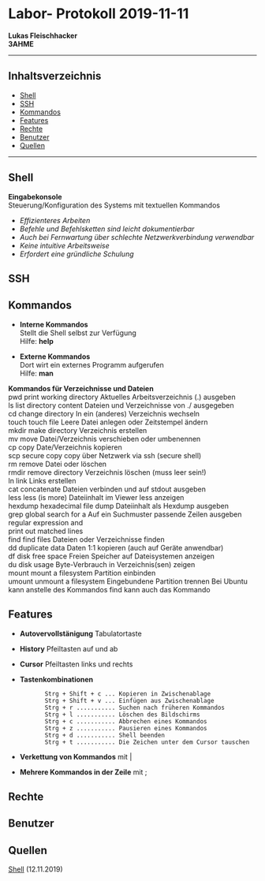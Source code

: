# Labor- Protokoll 2019-11-11  

**Lukas Fleischhacker**  
**3AHME**  

-----------------------------  

## Inhaltsverzeichnis  
   * [Shell](#shell)  
   * [SSH](#ssh)  
   * [Kommandos](#kommandos)  
   * [Features](#features)  
   * [Rechte](#rechte)    
   * [Benutzer](#benutzer)  
   * [Quellen](#quellen)  

-----------------------------  

## Shell  
**Eingabekonsole**  
Steuerung/Konfiguration des Systems mit textuellen Kommandos  
    
* *Effizienteres Arbeiten*  
* *Befehle und Befehlsketten sind leicht dokumentierbar*  
* *Auch bei Fernwartung über schlechte Netzwerkverbindung verwendbar*  
* *Keine intuitive Arbeitsweise*  
* *Erfordert eine gründliche Schulung*  







## SSH  




## Kommandos  
* **Interne Kommandos**  
  Stellt die Shell selbst zur Verfügung  
  Hilfe: **help**  
  
* **Externe Kommandos**  
  Dort wirt ein externes Programm aufgerufen  
  Hilfe: **man**   
    
**Kommandos für Verzeichnisse und Dateien**  
pwd      print working directory   Aktuelles Arbeitsverzeichnis (.) ausgeben  
ls       list directory content    Dateien und Verzeichnisse von ./ ausgegeben  
cd       change directory          In ein (anderes) Verzeichnis wechseln  
touch    touch file                Leere Datei anlegen oder Zeitstempel ändern  
mkdir    make directory            Verzeichnis erstellen  
mv       move                      Datei/Verzeichnis verschieben oder umbenennen   
cp       copy                      Date/Verzeichnis kopieren  
scp      secure copy               copy über Netzwerk via ssh (secure shell)  
rm       remove                    Datei oder löschen  
rmdir    remove directory          Verzeichnis löschen (muss leer sein!)  
ln       link                      Links erstellen  
cat      concatenate               Dateien verbinden und auf stdout ausgeben  
less     less (is more)            Dateiinhalt im Viewer less anzeigen  
hexdump  hexadecimal file dump     Dateiinhalt als Hexdump ausgeben  
grep     global search for a       Auf ein Suchmuster passende Zeilen ausgeben
         regular expression and  
         print out matched lines    
find     find files                Dateien oder Verzeichnisse finden  
dd       duplicate data            Daten 1:1 kopieren (auch auf Geräte anwendbar)  
df       disk free space           Freien Speicher auf Dateisystemen anzeigen  
du       disk usage                Byte-Verbrauch in Verzeichnis(sen) zeigen  
mount    mount a filesystem        Partition einbinden  
umount   unmount a filesystem      Eingebundene Partition trennen
Bei Ubuntu kann anstelle des Kommandos find kann auch das Kommando   





## Features  
* **Autovervollstänigung** Tabulatortaste  
* **History** Pfeiltasten auf und ab  
* **Cursor** Pfeiltasten links und rechts  
* **Tastenkombinationen**  
  
             Strg + Shift + c ... Kopieren in Zwischenablage  
             Strg + Shift + v ... Einfügen aus Zwischenablage  
             Strg + r ........... Suchen nach früheren Kommandos  
             Strg + l ........... Löschen des Bildschirms  
             Strg + c ........... Abbrechen eines Kommandos  
             Strg + z ........... Pausieren eines Kommandos  
             Strg + d ........... Shell beenden  
             Strg + t ........... Die Zeichen unter dem Cursor tauschen  


* **Verkettung von Kommandos** mit |  
* **Mehrere Kommandos in der Zeile** mit ;  


## Rechte  




## Benutzer  

## Quellen  
[Shell](https://lms.at/dotlrn/classes/informatik/610437.3AHME_LA1SX.19_20/xolrn/7BF1B31508DF3.symlink?resource_id=0-385942208&m=view#150960423) (12.11.2019)  




  
